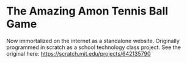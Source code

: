# The Amazing Amon Tennis Ball Game

Now immortalized on the internet as a standalone website.
Originally programmed in scratch as a school technology class project.
See the original here: https://scratch.mit.edu/projects/642135790
